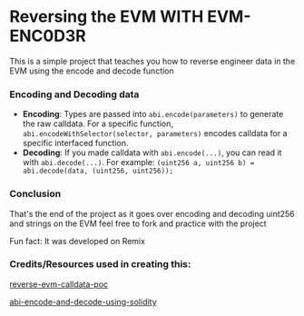 # Reversing the EVM WITH EVM-ENC0D3R

This is a simple project that teaches you how to reverse engineer data in the EVM using the encode and decode function

### Encoding and Decoding data

- **Encoding**: Types are passed into `abi.encode(parameters)` to generate the raw calldata. For a specific function, `abi.encodeWithSelector(selector, parameters)` encodes calldata for a specific interfaced function.
- **Decoding**: If you made calldata with `abi.encode(...)`, you can read it with `abi.decode(...)`. For example: `(uint256 a, uint256 b) = abi.decode(data, (uint256, uint256));`

### Conclusion

That's the end of the project as it goes over encoding and decoding uint256 and strings on the EVM
feel free to fork and practice with the project

Fun fact: It was developed on Remix

### Credits/Resources used in creating this:

[reverse-evm-calldata-poc](https://github.com/Otaiki1/reverse-evm-calldata-poc)

[abi-encode-and-decode-using-solidity](https://medium.com/coinmonks/abi-encode-and-decode-using-solidity-2d372a03e110)
